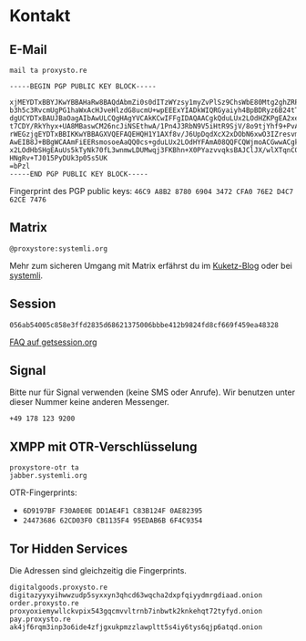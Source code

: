 # Kontakt

## E-Mail

<code>mail <span class="ritole">ta</span> proxysto.re</code>

```
-----BEGIN PGP PUBLIC KEY BLOCK-----

xjMEYDTxBBYJKwYBBAHaRw8BAQdAbmZi0s0dITzWYzsy1myZvPlSz9ChsWbE80Mtg2ghZRPNHXBy
b3h5c3RvcmUgPG1haWxAcHJveHlzdG8ucmU+wpEEExYIADkWIQRGyaiyh4BpBDRyz6B24tTHYs50
dgUCYDTxBAUJBaOagAIbAwULCQgHAgYVCAkKCwIFFgIDAQAACgkQduLUx2LOdHZKPgEA2xeeqmRW
t7CDY/RkYhyx+UA8MBaswCM26ncJiNSEthwA/1Pn4J3RbN9V5iHtR9SjV/8o9tjYhf9+PvANTmwp
rWEGzjgEYDTxBBIKKwYBBAGXVQEFAQEHQH1Y1AXf8v/J6UpDqdXcX2xDObN6xwO3IZresvmd8Bdh
AwEIB8J+BBgWCAAmFiEERsmosoeAaQQ0cs+gduLUx2LOdHYFAmA08QQFCQWjmoACGwwACgkQduLU
x2LOdHbSHgEAuUs5kTyNk70fL3wnmwLDUMwqj3FKBhn+X0PYazvvqksBAJClJX/wlXTqnC0Alp60
HNgRv+TJ015PyDUk3p05s5UK
=bPzl
-----END PGP PUBLIC KEY BLOCK-----
```

Fingerprint des PGP public keys: `46C9 A8B2 8780 6904 3472 CFA0 76E2 D4C7 62CE 7476`

## Matrix

`@proxystore:systemli.org`

Mehr zum sicheren Umgang mit Matrix erfährst du im [Kuketz-Blog](https://www.kuketz-blog.de/element-messaging-ueber-die-matrix-messenger-teil7/) oder bei [systemli](https://www.systemli.org/service/matrix/).

## Session

`056ab54005c858e3ffd2835d68621375006bbbe412b9824fd8cf669f459ea48328`

[FAQ auf getsession.org](https://getsession.org/faq/)

## Signal

Bitte nur für Signal verwenden (keine SMS oder Anrufe). Wir benutzen unter dieser Nummer keine anderen Messenger.

`+49 178 123 9200`

## XMPP mit OTR-Verschlüsselung

<code>proxystore-otr <span class="ritole">ta</span> jabber.systemli.org</code>

OTR-Fingerprints:

* `6D9197BF F30A0E0E DD1AE4F1 C83B124F 0AE82395`
* `24473686 62CD03F0 CB1135F4 95EDAB6B 6F4C9354`

## Tor Hidden Services

Die Adressen sind gleichzeitig die Fingerprints.

```
digitalgoods.proxysto.re digitazyyxyihwwzudp5syxxyn3qhcd63wqcha2dxpfqiyydmrgdiaad.onion
order.proxysto.re        proxyoxiemywllckvpix543gqcmvvltrnb7inbwtk2knkehqt72tyfyd.onion
pay.proxysto.re          ak4jf6rqm3inp3o6ide4zfjgxukpmzzlawpltt5s4iy6tys6qjp6atqd.onion
```
